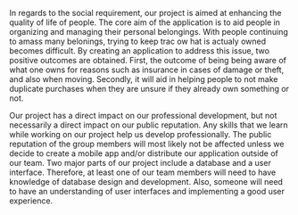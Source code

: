 
In regards to the social requirement, our project is aimed at enhancing the quality of life of people. The core aim of the application is to aid people in organizing and managing their personal belongings. With people continuing to amass many belonings, trying to keep trac ow hat is actualy owned becomes difficult. By creating an application to address this issue, two positive outcomes are obtained. First, the outcome of being being aware of what one owns for reasons such as insurance in cases of damage or theft, and also when moving. Secondly, it will aid in helping people to not make duplicate purchases when they are unsure if they already own something or not.

Our project has a direct impact on our professional development, but not necessarily a direct impact on our public reputation.  Any skills that we learn while working on our project help us develop professionally.  The public reputation of the group members will most likely not be affected unless we decide to create a mobile app and/or distribute our application outside of our team.  Two major parts of our project include a database and a user interface.  Therefore, at least one of our team members will need to have knowledge of database design and development.  Also, someone will need to have an understanding of user interfaces and implementing a good user experience.